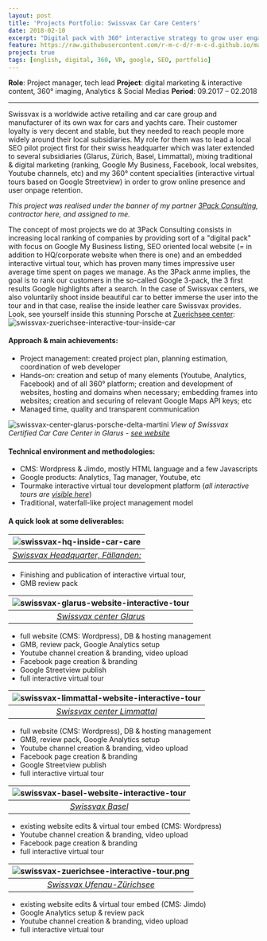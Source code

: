 ```yaml
---
layout: post
title: 'Projects Portfolio: Swissvax Car Care Centers'
date: 2018-02-10
excerpt: "Digital pack with 360° interactive strategy to grow user engagement"
feature: https://raw.githubusercontent.com/r-m-c-d/r-m-c-d.github.io/master/_posts/swissvax-hq-home-virtual-tour.png
project: true
tags: [english, digital, 360, VR, google, SEO, portfolio]
---
```


**Role**: Project manager, tech lead
**Project**: digital marketing & interactive content, 360° imaging, Analytics & Social Medias
**Period**: 09.2017 – 02.2018

---
Swissvax is a worldwide active retailing and car care group and manufacturer of its own wax for cars and yachts care. Their customer loyalty is very decent and stable, but they needed to reach people more widely around their local subsidiaries. My role for them was to lead a local SEO pilot project first for their swiss headquarter which was later extended to several subsidiaries (Glarus, Zürich, Basel, Limmattal), mixing traditional & digital marketing (ranking, Google My Business, Facebook, local websites, Youtube channels, etc) and my 360° content specialities (interactive virtual tours based on Google Streetview) in order to grow online presence and user onpage retention.   

_This project was realised under the banner of my partner [3Pack Consulting](https://www.3pack.ch/), contractor here, and assigned to me._

The concept of most projects we do at 3Pack Consulting consists in increasing local ranking of companies by providing sort of a "digital pack" with focus on Google My Business listing, SEO oriented local website (= in addition to HQ/corporate website when there is one) and an embedded interactive virtual tour, which has proven many times impressive user average time spent on pages we manage. As the 3Pack anme implies, the goal is to rank our customers in the so-called Google 3-pack, the 3 first results Google highlights after a search.
In the case of Swissvax centers, we also voluntarily shoot inside beautiful car to better immerse the user into the tour and in that case, realise the inside leather care Swissvax provides.   
Look, see yourself inside this stunning Porsche at [Zuerichsee center](http://tourmake.it/de/tour/e0cb705fe9262186e4b5833013fd0533):
![swissvax-zuerichsee-interactive-tour-inside-car](https://raw.githubusercontent.com/r-m-c-d/r-m-c-d.github.io/master/_posts/swissvax-zuerichsee-interactive-tour-inside-car.png)

#### Approach & main achievements:

- Project management: created project plan, planning estimation, coordination of web developer
- Hands-on: creation and setup of many elements (Youtube, Analytics, Facebook) and of all 360° platform; creation and development of websites, hosting and domains when necessary; embedding frames into websites; creation and securing of relevant Google Maps API keys; etc
- Managed time, quality and transparent communication

![swissvax-center-glarus-porsche-delta-martini](https://raw.githubusercontent.com/r-m-c-d/r-m-c-d.github.io/master/_posts/swissvax-center-glarus-porsche-delta-martini.png)
*View of Swissvax Certified Car Care Center in Glarus - [see website](http://www.swissvax-certified-car-care-center-glarus.ch)*

#### Technical environment and methodologies:

- CMS: Wordpress & Jimdo, mostly HTML language and a few Javascripts
- Google products: Analytics, Tag manager, Youtube, etc
- Tourmake interactive virtual tour development platform (*all interactive tours are [visible here](http://3pack-consulting.tourmake.it/)*)
- Traditional, waterfall-like project management model

#### A quick look at some deliverables:

| ![swissvax-hq-inside-car-care](https://raw.githubusercontent.com/r-m-c-d/r-m-c-d.github.io/master/_posts/swissvax-hq-inside-car-care.png) |
|:--:|
| *[Swissvax Headquarter, Fällanden:](https://www.swissvax.ch/flagship-car-care-center/index.php)* |

- Finishing and publication of interactive virtual tour,
- GMB review pack


| ![swissvax-glarus-website-interactive-tour](https://raw.githubusercontent.com/r-m-c-d/r-m-c-d.github.io/master/_posts/swissvax-glarus-website-interactive-tour.png) |
|:--:|
| *[Swissvax center Glarus](http://www.swissvax-certified-car-care-center-glarus.ch/)* |

- full website (CMS: Wordpress), DB & hosting management
- GMB, review pack, Google Analytics setup
- Youtube channel creation & branding, video upload
- Facebook page creation & branding
- Google Streetview publish
- full interactive virtual tour

| ![swissvax-limmattal-website-interactive-tour](https://raw.githubusercontent.com/r-m-c-d/r-m-c-d.github.io/master/_posts/swissvax-limmattal-website-interactive-tour.png) |
|:--:|
| *[Swissvax center Limmattal](http://swissvax-certified-car-care-center-limmattal.ch/)* |

- full website (CMS: Wordpress), DB & hosting management
- GMB, review pack, Google Analytics setup
- Youtube channel creation & branding, video upload
- Facebook page creation & branding
- Google Streetview publish
- full interactive virtual tour

| ![swissvax-basel-website-interactive-tour](https://raw.githubusercontent.com/r-m-c-d/r-m-c-d.github.io/master/_posts/swissvax-basel-website-interactive-tour.png) |
|:--:|
| *[Swissvax Basel](http://www.swissvax-basel.ch/)* |

- existing website edits & virtual tour embed (CMS: Wordpress)
- Youtube channel creation & branding, video upload
- Facebook page creation & branding
- full interactive virtual tour

| ![swissvax-zuerichsee-interactive-tour.png](https://raw.githubusercontent.com/r-m-c-d/r-m-c-d.github.io/master/_posts/swissvax-zuerichsee-interactive-tour.png) |
|:--:|
| *[Swissvax Ufenau-Zürichsee](https://www.swissvax-ufenau.ch/)* |

- existing website edits & virtual tour embed (CMS: Jimdo)
- Google Analytics setup & review pack
- Youtube channel creation & branding, video upload
- full interactive virtual tour

